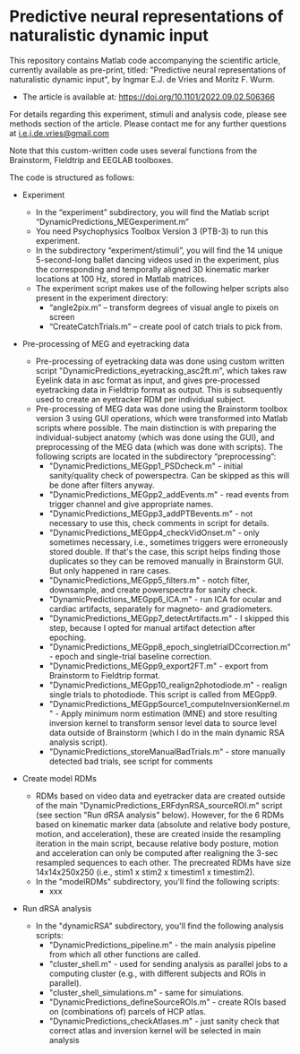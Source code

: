 # Predictive neural representations of naturalistic dynamic input

This repository contains Matlab code accompanying the scientific article, currently available as pre-print, titled: "Predictive neural representations of naturalistic dynamic input", by Ingmar E.J. de Vries and Moritz F. Wurm. 

  -	The article is available at: https://doi.org/10.1101/2022.09.02.506366

For details regarding this experiment, stimuli and analysis code, please see methods section of the article. Please contact me for any further questions at i.e.j.de.vries@gmail.com

Note that this custom-written code uses several functions from the Brainstorm, Fieldtrip and EEGLAB toolboxes. 

The code is structured as follows:

  -	Experiment
    - In the “experiment” subdirectory, you will find the Matlab script “DynamicPredictions_MEGexperiment.m” 
    - You need Psychophysics Toolbox Version 3 (PTB-3) to run this experiment. 
    - In the subdirectory “experiment/stimuli”, you will find the 14 unique 5-second-long ballet dancing videos used in the experiment, plus the corresponding and temporally aligned 3D kinematic marker locations at 100 Hz, stored in Matlab matrices. 
    - The experiment script makes use of the following helper scripts also present in the experiment directory:
      - “angle2pix.m” – transform degrees of visual angle to pixels on screen
      - “CreateCatchTrials.m” – create pool of catch trials to pick from.

  -	Pre-processing of MEG and eyetracking data
    - Pre-processing of eyetracking data was done using custom written script "DynamicPredictions_eyetracking_asc2ft.m", which takes raw Eyelink data in asc format as input, and gives pre-processed eyetracking data in Fieldtrip format as output. This is subsequently used to create an eyetracker RDM per individual subject. 
    - Pre-processing of MEG data was done using the Brainstorm toolbox version 3 using GUI operations, which were transformed into Matlab scripts where possible. The main distinction is with preparing the individual-subject anatomy (which was done using the GUI), and preprocessing of the MEG data (which was done with scripts). The following scripts are located in the subdirectory “preprocessing”:
      - "DynamicPredictions_MEGpp1_PSDcheck.m" - initial sanity/quality check of powerspectra. Can be skipped as this will be done after filters anyway. 
      - "DynamicPredictions_MEGpp2_addEvents.m" - read events from trigger channel and give appropriate names.
      - "DynamicPredictions_MEGpp3_addPTBevents.m" - not necessary to use this, check comments in script for details.
      - "DynamicPredictions_MEGpp4_checkVidOnset.m" - only sometimes necessary, i.e., sometimes triggers were erroneously stored double. If that's the case, this script helps finding those duplicates so they can be removed manually in Brainstorm GUI. But only happened in rare cases. 
      - "DynamicPredictions_MEGpp5_filters.m" - notch filter, downsample, and create powerspectra for sanity check.
      - "DynamicPredictions_MEGpp6_ICA.m" - run ICA for ocular and cardiac artifacts, separately for magneto- and gradiometers.
      - "DynamicPredictions_MEGpp7_detectArtifacts.m" - I skipped this step, because I opted for manual artifact detection after epoching. 
      - "DynamicPredictions_MEGpp8_epoch_singletrialDCcorrection.m" - epoch and single-trial baseline correction.
      - "DynamicPredictions_MEGpp9_export2FT.m" - export from Brainstorm to Fieldtrip format.
      - "DynamicPredictions_MEGpp10_realign2photodiode.m" - realign single trials to photodiode. This script is called from MEGpp9. 
      - "DynamicPredictions_MEGppSource1_computeInversionKernel.m" - Apply minimum norm estimation (MNE) and store resulting inversion kernel to transform sensor level data to source level data outside of Brainstorm (which I do in the main dynamic RSA analysis script). 
      - "DynamicPredictions_storeManualBadTrials.m" - store manually detected bad trials, see script for comments

  -	Create model RDMs
    - RDMs based on video data and eyetracker data are created outside of the main "DynamicPredictions_ERFdynRSA_sourceROI.m" script (see section "Run dRSA analysis" below). However, for the 6 RDMs based on kinematic marker data (absolute and relative body posture, motion, and acceleration), these are created inside the resampling iteration in the main script, because relative body posture, motion and acceleration can only be computed after realigning the 3-sec resampled sequences to each other. The precreated RDMs have size 14x14x250x250 (i.e., stim1 x stim2 x timestim1 x timestim2). 
    - In the "modelRDMs" subdirectory, you'll find the following scripts:
      - xxx

  - Run dRSA analysis
    - In the "dynamicRSA" subdirectory, you'll find the following analysis scripts:
      - "DynamicPredictions_pipeline.m" - the main analysis pipeline from which all other functions are called.
      - "cluster_shell.m" - used for sending analysis as parallel jobs to a computing cluster (e.g., with different subjects and ROIs in parallel).
      - "cluster_shell_simulations.m" - same for simulations.
      - "DynamicPredictions_defineSourceROIs.m" - create ROIs based on (combinations of) parcels of HCP atlas.
      - "DynamicPredictions_checkAtlases.m" - just sanity check that correct atlas and inversion kernel will be selected in main analysis
       
